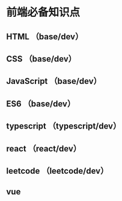 # 前端必备知识点

## HTML （base/dev）

## CSS  （base/dev）

## JavaScript  （base/dev）

## ES6  （base/dev）

## typescript  （typescript/dev）

## react  （react/dev）

## leetcode  （leetcode/dev）

## vue

